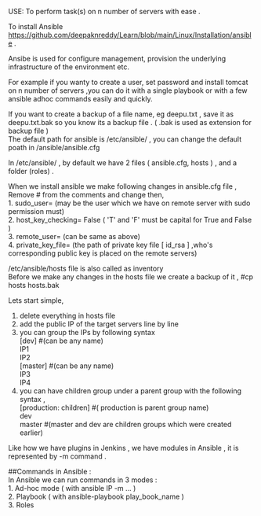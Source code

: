 USE: To perform task(s) on n number of servers with ease .

To install Ansible https://github.com/deepaknreddy/Learn/blob/main/Linux/Installation/ansible .

Ansibe is used for configure management, provision the underlying infrastructure of the environment etc. 

For example if you wanty to create a user, set password and install tomcat on n number of servers ,you can do it with a single playbook or with a few ansible adhoc commands easily and quickly.   

If you want to create a backup of a file name, eg deepu.txt , save it as deepu.txt.bak so you know its a backup file . ( .bak is used as extension for backup file )  
The default path for ansible is /etc/ansible/ , you can change the default poath in /ansible/ansible.cfg   

In /etc/ansible/ , by default we have 2 files ( ansible.cfg, hosts ) , and a folder (roles) .  

When we install ansible we make following changes in ansible.cfg file ,  
     Remove # from the comments and change then,  
       1. sudo_user=     (may be the user which we have on remote server with sudo permission must)  
       2. host_key_checking= False ( 'T' and 'F' must be capital for True and False )  
       3. remote_user=   (can be same as above)  
       4. private_key_file=                   (the path of private key file [ id_rsa ] ,who's corresponding public key is placed on the remote servers)   

/etc/ansible/hosts file is also called as inventory  
Before we make any changes in the hosts file we create a backup of it , #cp hosts hosts.bak    

Lets start simple,    
  1. delete everything in hosts file   
  2. add the public IP of the target servers line by line  
  3. you can group the IPs by following syntax  
          [dev]      #(can be any name)        
          IP1  
          IP2  
          [master]   #(can be any name)      
          IP3  
          IP4  
  4. you can have children group under a parent group with the following syntax ,  
          [production: children]    #( production is parent group name)  
          dev   
          master     #(master and dev are children groups which were created earlier)   
          
Like how we have plugins in Jenkins , we have modules in Ansible ,   it is represented by -m command .  

##Commands in Ansible :  
In Ansible we can run commands in 3 modes :  
     1. Ad-hoc mode ( with ansible IP -m ... )  
     2. Playbook    ( with ansible-playbook play_book_name )    
     3. Roles     
     
